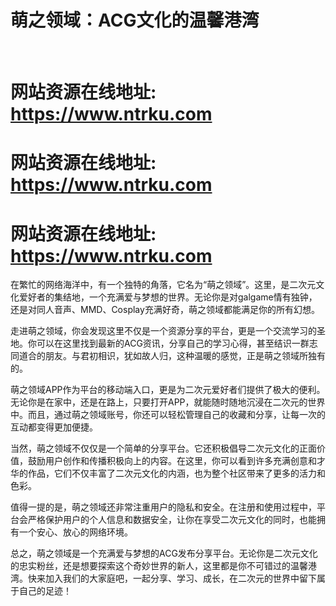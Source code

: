 # ‌萌之领域：ACG文化的温馨港湾
‌
# 网站资源在线地址: https://www.ntrku.com 
# 网站资源在线地址: https://www.ntrku.com 
# 网站资源在线地址: https://www.ntrku.com

在繁忙的网络海洋中，有一个独特的角落，它名为“萌之领域”。这里，是二次元文化爱好者的集结地，一个充满爱与梦想的世界。无论你是对galgame情有独钟，还是对同人音声、MMD、Cosplay充满好奇，萌之领域都能满足你的所有幻想。

走进萌之领域，你会发现这里不仅是一个资源分享的平台，更是一个交流学习的圣地。你可以在这里找到最新的ACG资讯，分享自己的学习心得，甚至结识一群志同道合的朋友。与君初相识，犹如故人归，这种温暖的感觉，正是萌之领域所独有的。

萌之领域APP作为平台的移动端入口，更是为二次元爱好者们提供了极大的便利。无论你是在家中，还是在路上，只要打开APP，就能随时随地沉浸在二次元的世界中。而且，通过萌之领域账号，你还可以轻松管理自己的收藏和分享，让每一次的互动都变得更加便捷。

当然，萌之领域不仅仅是一个简单的分享平台。它还积极倡导二次元文化的正面价值，鼓励用户创作和传播积极向上的内容。在这里，你可以看到许多充满创意和才华的作品，它们不仅丰富了二次元文化的内涵，也为整个社区带来了更多的活力和色彩。

值得一提的是，萌之领域还非常注重用户的隐私和安全。在注册和使用过程中，平台会严格保护用户的个人信息和数据安全，让你在享受二次元文化的同时，也能拥有一个安心、放心的网络环境。

总之，萌之领域是一个充满爱与梦想的ACG发布分享平台。无论你是二次元文化的忠实粉丝，还是想要探索这个奇妙世界的新人，这里都是你不可错过的温馨港湾。快来加入我们的大家庭吧，一起分享、学习、成长，在二次元的世界中留下属于自己的足迹！
